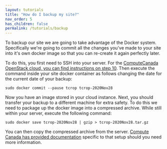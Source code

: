 ```yaml
---
layout: tutorials
title: "How do I backup my site?"
nav_order: 5
has_children: false
permalink: /tutorials/backup
---
```


To backup our site we are going to take advantage of the Docker system. Specifically we're going to commit all the changes you've made to your site into it's own docker image so that you can re-create it again perfectly later.

To do this, you first need to SSH into your server. For the [ComputeCanada OpenStack cloud, you can find instructions on step 10]({{url_prefix}}/create-site/compute-canada.html). Then execute the command inside your site docker container as follows changing the date for the current date of your backup:

```
sudo docker commit --pause tcrop tcrop-2020Nov28
```

Now you have an image stored in your cloud instance. Next, you should transfer your backup to a different machine for extra safety. To do this we need to package up the docker image into a compressed archive. While still within your server, execute the following command:

```
sudo docker save tcrop-2020Nov28 | gzip > tcrop-2020Nov28.tar.gz
```

You can then copy the compressed archive from the server. [Compute Canada has provided documentation](https://docs.computecanada.ca/wiki/Transferring_data/en) specific to that setup should you need more information.
